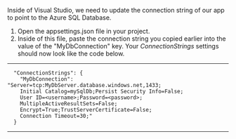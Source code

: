 Inside of Visual Studio, we need to update the connection string of our app to point to the Azure SQL Database.
1. Open the appsettings.json file in your project.
1. Inside of this file, paste the connection string you copied earlier into the value of the "MyDbConnection" key.  Your *ConnectionStrings* settings should now look like the code below.

---
      "ConnectionStrings": {
        "MyDbConnection": "Server=tcp:MyDbServer.database.windows.net,1433;
        Initial Catalog=mySqlDb;Persist Security Info=False;
        User ID=<username>;Password=<password>;
        MultipleActiveResultSets=False;
        Encrypt=True;TrustServerCertificate=False;
        Connection Timeout=30;"
      }
---